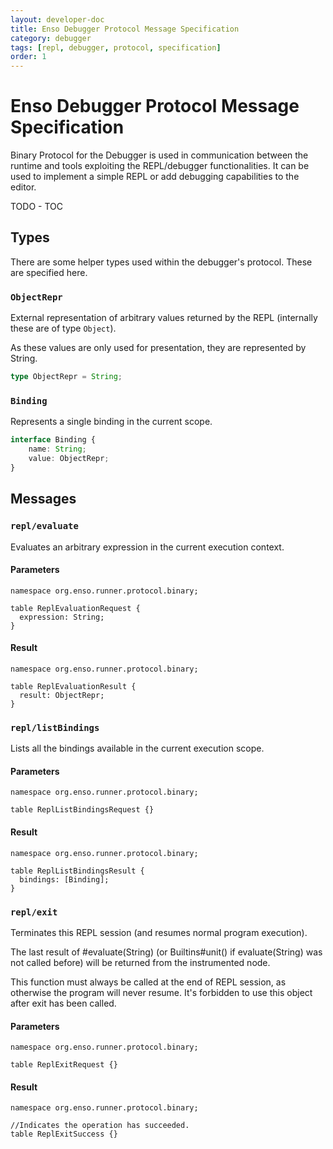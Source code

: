 ```yaml
---
layout: developer-doc
title: Enso Debugger Protocol Message Specification
category: debugger
tags: [repl, debugger, protocol, specification]
order: 1
---
```


# Enso Debugger Protocol Message Specification
Binary Protocol for the Debugger is used in communication between the runtime
and tools exploiting the REPL/debugger functionalities. It can be used to
implement a simple REPL or add debugging capabilities to the editor.

<!-- MarkdownTOC levels="2,3" autolink="true" -->

TODO - TOC

<!-- /MarkdownTOC -->

## Types

There are some helper types used within the debugger's protocol. These are
specified here.

### `ObjectRepr`
External representation of arbitrary values returned by the REPL (internally
these are of type `Object`).

As these values are only used for presentation, they are represented by String.

```typescript
type ObjectRepr = String;
```

### `Binding`
Represents a single binding in the current scope.

```typescript
interface Binding {
    name: String;
    value: ObjectRepr;
}
```

## Messages

### `repl/evaluate`
Evaluates an arbitrary expression in the current execution context.

#### Parameters
```idl
namespace org.enso.runner.protocol.binary;

table ReplEvaluationRequest {
  expression: String;
}
```

#### Result
```idl
namespace org.enso.runner.protocol.binary;

table ReplEvaluationResult {
  result: ObjectRepr;
}
```

### `repl/listBindings`
Lists all the bindings available in the current execution scope.

#### Parameters
```idl
namespace org.enso.runner.protocol.binary;

table ReplListBindingsRequest {}
```

#### Result
```idl
namespace org.enso.runner.protocol.binary;

table ReplListBindingsResult {
  bindings: [Binding];
}
```

### `repl/exit`
Terminates this REPL session (and resumes normal program execution).

The last result of #evaluate(String) (or Builtins#unit() if evaluate(String) was
not called before) will be returned from the instrumented node.

This function must always be called at the end of REPL session, as otherwise the
program will never resume. It's forbidden to use this object after exit has been
called.

#### Parameters
```idl
namespace org.enso.runner.protocol.binary;

table ReplExitRequest {}
```

#### Result
```idl
namespace org.enso.runner.protocol.binary;

//Indicates the operation has succeeded.
table ReplExitSuccess {}
```